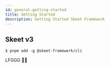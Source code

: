 ```yaml
---
id: general-getting-started
title: Getting Started
description: Getting Started Skeet Framework
---
```


## Skeet v3

```
$ pnpm add -g @skeet-framework/cli
```

LFGGG 🚀🔥

